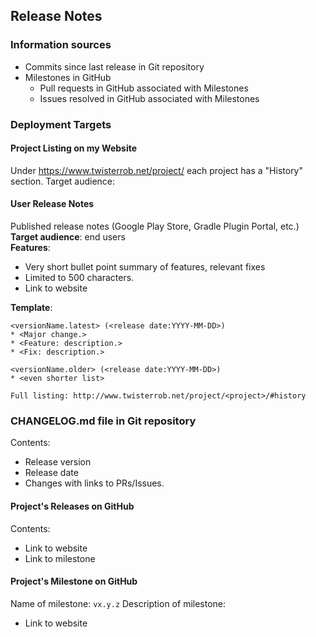## Release Notes

### Information sources
 * Commits since last release in Git repository
 * Milestones in GitHub
   * Pull requests in GitHub associated with Milestones
   * Issues resolved in GitHub associated with Milestones

### Deployment Targets

#### Project Listing on my Website
Under https://www.twisterrob.net/project/ each project has a "History" section.
Target audience:

#### User Release Notes
Published release notes (Google Play Store, Gradle Plugin Portal, etc.)  
**Target audience**: end users  
**Features**:
 * Very short bullet point summary of features, relevant fixes
 * Limited to 500 characters.
 * Link to website

**Template**:
```
<versionName.latest> (<release date:YYYY-MM-DD>)
* <Major change.>
* <Feature: description.>
* <Fix: description.>

<versionName.older> (<release date:YYYY-MM-DD>)
* <even shorter list>

Full listing: http://www.twisterrob.net/project/<project>/#history
```

### CHANGELOG.md file in Git repository
Contents:
 * Release version
 * Release date
 * Changes with links to PRs/Issues.

#### Project's Releases on GitHub
Contents:
 * Link to website
 * Link to milestone

#### Project's Milestone on GitHub
Name of milestone: `vx.y.z`
Description of milestone:
 * Link to website
